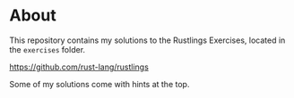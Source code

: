 # About

This repository contains my solutions to the Rustlings Exercises, located in the `exercises` folder.

https://github.com/rust-lang/rustlings

Some of my solutions come with hints at the top.


